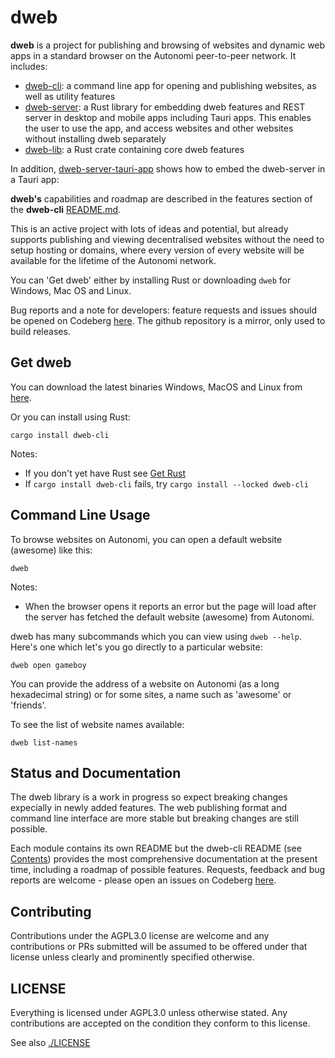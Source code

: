 # dweb
**dweb** is a project for publishing and browsing of websites and dynamic web apps in a standard browser on the Autonomi peer-to-peer network. It includes:
- [dweb-cli](https://codeberg.org/happybeing/dweb/src/branch/main/dweb-cli): a command line app for opening and publishing websites, as well as utility features
- [dweb-server](https://codeberg.org/happybeing/dweb/src/branch/main/dweb-server): a Rust library for embedding dweb features and REST server in desktop and mobile apps including Tauri apps. This enables the user to use the app, and access websites and other websites without installing dweb separately
- [dweb-lib](https://codeberg.org/happybeing/dweb/src/branch/main/dweb-lib): a Rust crate containing core dweb features

In addition, [dweb-server-tauri-app](https://codeberg.org/happybeing/dweb-server-tauri-app) shows how to embed the dweb-server in a Tauri app:

**dweb's** capabilities and roadmap are described in the features section of the **dweb-cli** [README.md](https://github.com/happybeing/dweb/tree/main/dweb-cli/README.md#Features).

This is an active project with lots of ideas and potential, but already supports publishing and viewing decentralised websites without the need to setup hosting or domains, where every version of every website will be available for the lifetime of the Autonomi network.

You can 'Get dweb' either by installing Rust or downloading `dweb` for Windows, Mac OS and Linux.

Bug reports and a note for developers: feature requests and issues should be opened on Codeberg [here](https://codeberg.org/happybeing/dweb/issues). The github repository is a mirror, only used to build releases.

## Get dweb
You can download the latest binaries Windows, MacOS and Linux from [here](https://github.com/happybeing/dweb/releases).

Or you can install using Rust:
```
cargo install dweb-cli
```
Notes:
- If you don't yet have Rust see [Get Rust](#get-rust)
- If `cargo install dweb-cli` fails, try `cargo install --locked dweb-cli`


## Command Line Usage
To browse websites on Autonomi, you can open a default website (awesome) like this:
```
dweb
```
Notes:
- When the browser opens it reports an error but the page will load after the server has fetched the default website (awesome) from Autonomi.

dweb has many subcommands which you can view using `dweb --help`. Here's one which let's you go directly to a particular website:
```
dweb open gameboy
```
You can provide the address of a website on Autonomi (as a long hexadecimal string) or for some sites, a name such as 'awesome' or 'friends'.

To see the list of website names available:
```
dweb list-names
```

## Status and Documentation
The dweb library is a work in progress so expect breaking changes expecially in newly added features. The web publishing format and command line interface are more stable but breaking changes are still possible.

Each module contains its own README but the dweb-cli README (see [Contents](https://codeberg.org/happybeing/dweb/src/branch/main/dweb-cli#contents)) provides the most comprehensive documentation at the present time, including a roadmap of possible features. Requests, feedback and bug reports are welcome - please open an issues on Codeberg [here](https://codeberg.org/happybeing/dweb/issues).

## Contributing
Contributions under the AGPL3.0 license are welcome and any contributions or PRs submitted will be assumed to be offered under that license unless clearly and prominently specified otherwise.

## LICENSE

Everything is licensed under AGPL3.0 unless otherwise stated. Any contributions are accepted on the condition they conform to this license.

See also [./LICENSE](./LICENSE)
